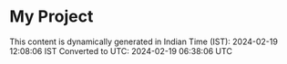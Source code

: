 # My Project

This content is dynamically generated in Indian Time (IST): 2024-02-19 12:08:06 IST
Converted to UTC: 2024-02-19 06:38:06 UTC
